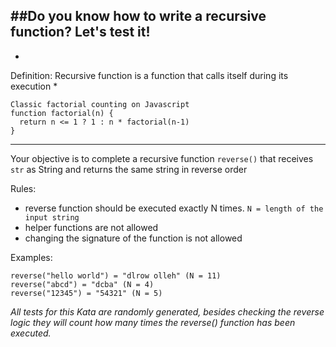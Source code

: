##Do you know how to write a recursive function? Let's test it!
---

*
Definition: Recursive function is a function that calls itself during its execution
*
```
Classic factorial counting on Javascript
function factorial(n) {
  return n <= 1 ? 1 : n * factorial(n-1) 
}

```

---
Your objective is to complete a recursive function `reverse()` that receives `str` as String and returns the same string in reverse order

Rules:

- reverse function should be executed exactly N times. `N = length of the input string`
- helper functions are not allowed
- changing the signature of the function is not allowed


Examples:
```
reverse("hello world") = "dlrow olleh" (N = 11)
reverse("abcd") = "dcba" (N = 4)
reverse("12345") = "54321" (N = 5)
```

<i>All tests for this Kata are randomly generated, besides checking the reverse logic they will count how many times the reverse() function has been executed. <i>